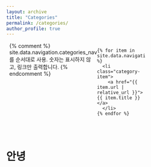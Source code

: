 ```yaml
---
layout: archive
title: "Categories"
permalink: /categories/
author_profile: true
---
```



<style>
/* scoped styles for this page only */
.categories-page { padding: 0 0.5rem 2rem; }

.categories-page h1 {
  font-size: 1.8rem;
  margin: 0 0 1rem 0;
}

/* 3-column grid for desktop, responsive down to 1 column */
.category-list {
  list-style: none;
  margin: 0;
  padding: 0;
  display: grid;
  grid-template-columns: repeat(3, 1fr);
  gap: 0;
  border-top: 1px solid rgba(255,255,255,0.03);
}

/* each row = one category item */
.category-item {
  display: flex;
  align-items: center;
  padding: 0.75rem 1rem;
  border-bottom: 1px solid rgba(255,255,255,0.03);
  font-weight: 700;
}

/* make the whole left area clickable like a link (text styles) */
.category-item a {
  text-decoration: none;
  color: inherit;
  display: block;
  width: 100%;
}

/* add subtle hover */
.category-item a:hover {
  text-decoration: underline;
  opacity: 0.95;
}

/* responsive */
@media (max-width: 900px) {
  .category-list { grid-template-columns: repeat(2, 1fr); }
}
@media (max-width: 600px) {
  .category-list { grid-template-columns: repeat(1, 1fr); }
}
</style>

<div class="categories-page">
  <ul class="category-list">
    {% comment %}
      site.data.navigation.categories_nav 를 순서대로 사용.
      숫자는 표시하지 않고, 링크만 출력합니다.
    {% endcomment %}

    {% for item in site.data.navigation.categories_nav %}
      <li class="category-item">
        <a href="{{ item.url | relative_url }}">{{ item.title }}</a>
      </li>
    {% endfor %}
  </ul>
</div>

# 안녕 